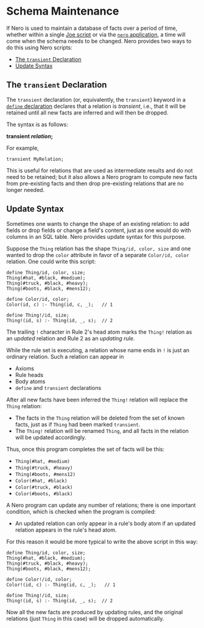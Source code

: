 # Schema Maintenance

If Nero is used to maintain a database of facts over a period of time,
whether within a single [Joe script](nero_and_java.md) or via the
[`nero` application](../nero_app.md), a time will come when the schema
needs to be changed.  Nero provides two ways to do this using Nero scripts:

- [The `transient` Declaration](#the-transient-declaration)
- [Update Syntax](#update-syntax)

## The `transient` Declaration

The `transient` declaration (or, equivalently, the `transient`) keyword
in a [`define` declaration](schema.md) declares that a relation is
*transient*, i.e., that it will be retained until all new facts are 
inferred and will then be dropped.

The syntax is as follows:

**transient *relation*;**

For example,

```nero
transient MyRelation;
```

This is useful for relations that are used as intermediate results and
do not need to be retained; but it also allows a Nero program to compute
new facts from pre-existing facts and then drop pre-existing relations
that are no longer needed.

## Update Syntax

Sometimes one wants to change the shape of an existing relation: to add
fields or drop fields or change a field's content, just as one would do
with columns in an SQL table.  Nero provides update syntax for this 
purpose.

Suppose the `Thing` relation has the shape `Thing/id, color, size` and
one wanted to drop the `color` attribute in favor of a separate
`Color/id, color` relation.  One could write this script:

```nero
define Thing/id, color, size;
Thing(#hat, #black, #medium);
Thing(#truck, #black, #heavy);
Thing(#boots, #black, #mens12);

define Color/id, color;
Color(id, c) :- Thing(id, c, _);   // 1

define Thing!/id, size;
Thing!(id, s) :- Thing(id, _, s);  // 2
```

The trailing `!` character in Rule 2's head atom marks the `Thing!` relation 
as an *updated* relation and Rule 2 as an *updating rule*.

While the rule set is executing, a relation whose name ends in `!` is
just an ordinary relation. Such a relation can appear in

- Axioms
- Rule heads
- Body atoms
- `define` and `transient` declarations

After all new facts have been inferred the `Thing!` relation will replace
the `Thing` relation:

- The facts in the `Thing` relation will be deleted from the set of known
  facts, just as if `Thing` had been marked `transient`.
- The `Thing!` relation will be renamed `Thing`, and all facts in the 
  relation will be updated accordingly.

Thus, once this program completes the set of facts will be this:

- `Thing(#hat, #medium)`
- `Thing(#truck, #heavy)`
- `Thing(#boots, #mens12)`
- `Color(#hat, #black)`
- `Color(#truck, #black)`
- `Color(#boots, #black)`

A Nero program can update any number of relations; there is one important
condition, which is checked when the program is compiled:

- An updated relation can only appear in a rule's body atom if an 
  updated relation appears in the rule's head atom.

For this reason it would be more typical to write the above script in this 
way:

```nero
define Thing/id, color, size;
Thing(#hat, #black, #medium);
Thing(#truck, #black, #heavy);
Thing(#boots, #black, #mens12);

define Color!/id, color;
Color!(id, c) :- Thing(id, c, _);   // 1

define Thing!/id, size;
Thing!(id, s) :- Thing(id, _, s);  // 2
```

Now all the new facts are produced by updating rules, and the original
relations (just `Thing` in this case) will be dropped automatically.
